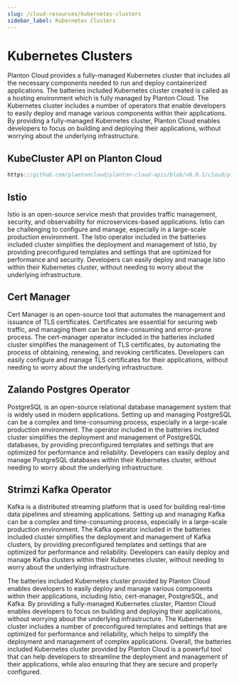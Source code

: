 ```yaml
---
slug: /cloud-resources/kubernetes-clusters
sidebar_label: Kubernetes Clusters
---
```


# Kubernetes Clusters

Planton Cloud provides a fully-managed Kubernetes cluster that includes all the necessary components needed to run and
deploy containerized applications. The batteries included Kubernetes cluster created is called as a hosting environment
which is fully managed by Planton Cloud. The Kubernetes cluster includes a number of operators that enable developers to
easily deploy and manage various components within their applications. By providing a fully-managed Kubernetes cluster,
Planton Cloud enables developers to focus on building and deploying their applications, without worrying about the
underlying infrastructure.

## KubeCluster API on Planton Cloud

```js reference title="KubeCluster API"
https://github.com/plantoncloud/planton-cloud-apis/blob/v0.0.1/cloud/planton/apis/v1/code2cloud/deploy/kubecluster/rpc/model.proto#L18-L196
```

## Istio

Istio is an open-source service mesh that provides traffic management, security, and observability for
microservices-based applications. Istio can be challenging to configure and manage, especially in a large-scale
production environment. The Istio operator included in the batteries included cluster simplifies the deployment and
management of Istio, by providing preconfigured templates and settings that are optimized for performance and security.
Developers can easily deploy and manage Istio within their Kubernetes cluster, without needing to worry about the
underlying infrastructure.

## Cert Manager

Cert Manager is an open-source tool that automates the management and issuance of TLS certificates. Certificates are
essential for securing web traffic, and managing them can be a time-consuming and error-prone process. The cert-manager
operator included in the batteries included cluster simplifies the management of TLS certificates, by automating the
process of obtaining, renewing, and revoking certificates. Developers can easily configure and manage TLS certificates
for their applications, without needing to worry about the underlying infrastructure.

## Zalando Postgres Operator

PostgreSQL is an open-source relational database management system that is widely used in modern applications. Setting
up and managing PostgreSQL can be a complex and time-consuming process, especially in a large-scale production
environment. The operator included in the batteries included cluster simplifies the deployment and management
of PostgreSQL databases, by providing preconfigured templates and settings that are optimized for performance and
reliability. Developers can easily deploy and manage PostgreSQL databases within their Kubernetes cluster, without
needing to worry about the underlying infrastructure.

## Strimzi Kafka Operator

Kafka is a distributed streaming platform that is used for building real-time data pipelines and streaming applications.
Setting up and managing Kafka can be a complex and time-consuming process, especially in a large-scale production
environment. The Kafka operator included in the batteries included cluster simplifies the deployment and management of
Kafka clusters, by providing preconfigured templates and settings that are optimized for performance and reliability.
Developers can easily deploy and manage Kafka clusters within their Kubernetes cluster, without needing to worry about
the underlying infrastructure.

The batteries included Kubernetes cluster provided by Planton Cloud enables developers to easily deploy and manage
various components within their applications, including Istio, cert-manager, PostgreSQL, and Kafka. By providing a
fully-managed Kubernetes cluster, Planton Cloud enables developers to focus on building and deploying their
applications, without worrying about the underlying infrastructure. The Kubernetes cluster includes a number of
preconfigured templates and settings that are optimized for performance and reliability, which helps to simplify the
deployment and management of complex applications. Overall, the batteries included Kubernetes cluster provided by
Planton Cloud is a powerful tool that can help developers to streamline the deployment and management of their
applications, while also ensuring that they are secure and properly configured.
